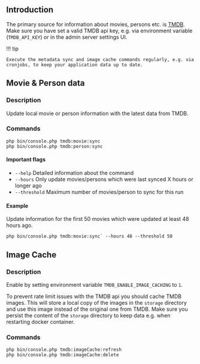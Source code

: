 ## Introduction

The primary source for information about movies, persons etc. is [TMDB](https://www.themoviedb.org/).
Make sure you have set a valid TMDB api key, e.g. via environment variable (`TMDB_API_KEY`) or in the admin server settings UI.


!!! tip

    Execute the metadata sync and image cache commands regularly, e.g. via cronjobs, to keep your application data up to date.

## Movie & Person data

### Description
Update local movie or person information with the latest data from TMDB.

### Commands
```shell
php bin/console.php tmdb:movie:sync
php bin/console.php tmdb:person:sync
```

#### Important flags

- `--help`
  Detailed information about the command
- `--hours`
  Only update movies/persons which were last synced X hours or longer ago
- `--threshold`
  Maximum number of movies/person to sync for this run

#### Example

Update information for the first 50 movies which were updated at least 48 hours ago. 
```shell
php bin/console.php tmdb:movie:sync` --hours 48 --threshold 50
```

## Image Cache

### Description
Enable by setting environment variable `TMDB_ENABLE_IMAGE_CACHING` to `1`.

To prevent rate limit issues with the TMDB api you should cache TMDB images.
This will store a local copy of the images in the `storage` directory and use this image instead of the original one from TMDB.
Make sure you persist the content of the `storage` directory to keep data e.g. when restarting docker container.

### Commands
```shell
php bin/console.php tmdb:imageCache:refresh
php bin/console.php tmdb:imageCache:delete
```
